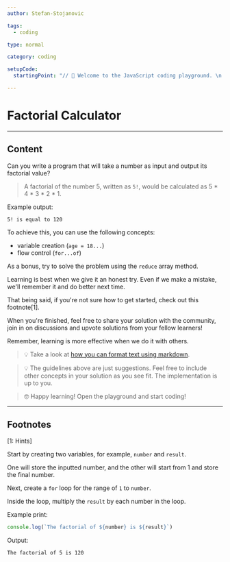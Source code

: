 ```yaml
---
author: Stefan-Stojanovic

tags:
  - coding

type: normal

category: coding

setupCode:
  startingPoint: "// 👋 Welcome to the JavaScript coding playground. \n. // Example output: \n // 5! is equal to 120 \n"

---
```


# Factorial Calculator

---

## Content

Can you write a program that will take a number as input and output its factorial value?

> A factorial of the number 5, written as `5!`, would be calculated as 5 * 4 * 3 * 2 * 1.

Example output:

```plain-text
5! is equal to 120
```

To achieve this, you can use the following concepts:
- variable creation (`age = 18...`)
- flow control (`for...of`)

As a bonus, try to solve the problem using the `reduce` array method.

Learning is best when we give it an honest try. Even if we make a mistake, we'll remember it and do better next time.

That being said, if you're not sure how to get started, check out this footnote[1]. 

When you're finished, feel free to share your solution with the community, join in on discussions and upvote solutions from your fellow learners!

Remember, learning is more effective when we do it with others.

> 💡 Take a look at [how you can format text using markdown](https://www.enki.com/glossary/general/markdown-formatting).

> 💡 The guidelines above are just suggestions. Feel free to include other concepts in your solution as you see fit. The implementation is up to you.

> 🤓 Happy learning! Open the playground and start coding!


---

## Footnotes

[1: Hints]

Start by creating two variables, for example, `number` and `result`.

One will store the inputted number, and the other will start from 1 and store the final number.

Next, create a `for` loop for the range of `1` to `number`.

Inside the loop, multiply the `result` by each number in the loop.

Example print:
```javascript
console.log(`The factorial of ${number} is ${result}`)
```
Output:
```plain-text
The factorial of 5 is 120 
```